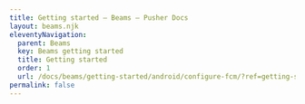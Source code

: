 ```yaml
---
title: Getting started — Beams — Pusher Docs
layout: beams.njk
eleventyNavigation:
  parent: Beams
  key: Beams getting started
  title: Getting started
  order: 1
  url: /docs/beams/getting-started/android/configure-fcm/?ref=getting-started
permalink: false
---
```

